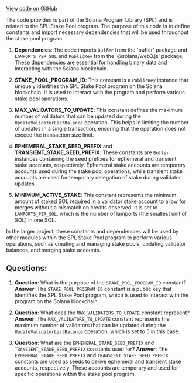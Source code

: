 [View code on GitHub](https://github.com/solana-labs/solana-program-library/stake-pool/js/src/constants.ts)

The code provided is part of the Solana Program Library (SPL) and is related to the SPL Stake Pool program. The purpose of this code is to define constants and import necessary dependencies that will be used throughout the stake pool program.

1. **Dependencies**: The code imports `Buffer` from the 'buffer' package and `LAMPORTS_PER_SOL` and `PublicKey` from the '@solana/web3.js' package. These dependencies are essential for handling binary data and interacting with the Solana blockchain.

2. **STAKE_POOL_PROGRAM_ID**: This constant is a `PublicKey` instance that uniquely identifies the SPL Stake Pool program on the Solana blockchain. It is used to interact with the program and perform various stake pool operations.

3. **MAX_VALIDATORS_TO_UPDATE**: This constant defines the maximum number of validators that can be updated during the `UpdateValidatorListBalance` operation. This helps in limiting the number of updates in a single transaction, ensuring that the operation does not exceed the transaction size limit.

4. **EPHEMERAL_STAKE_SEED_PREFIX** and **TRANSIENT_STAKE_SEED_PREFIX**: These constants are `Buffer` instances containing the seed prefixes for ephemeral and transient stake accounts, respectively. Ephemeral stake accounts are temporary accounts used during the stake pool operations, while transient stake accounts are used for temporary delegation of stake during validator updates.

5. **MINIMUM_ACTIVE_STAKE**: This constant represents the minimum amount of staked SOL required in a validator stake account to allow for merges without a mismatch on credits observed. It is set to `LAMPORTS_PER_SOL`, which is the number of lamports (the smallest unit of SOL) in one SOL.

In the larger project, these constants and dependencies will be used by other modules within the SPL Stake Pool program to perform various operations, such as creating and managing stake pools, updating validator balances, and merging stake accounts.
## Questions: 
 1. **Question**: What is the purpose of the `STAKE_POOL_PROGRAM_ID` constant?
   **Answer**: The `STAKE_POOL_PROGRAM_ID` constant is a public key that identifies the SPL Stake Pool program, which is used to interact with the program on the Solana blockchain.

2. **Question**: What does the `MAX_VALIDATORS_TO_UPDATE` constant represent?
   **Answer**: The `MAX_VALIDATORS_TO_UPDATE` constant represents the maximum number of validators that can be updated during the `UpdateValidatorListBalance` operation, which is set to 5 in this case.

3. **Question**: What are the `EPHEMERAL_STAKE_SEED_PREFIX` and `TRANSIENT_STAKE_SEED_PREFIX` constants used for?
   **Answer**: The `EPHEMERAL_STAKE_SEED_PREFIX` and `TRANSIENT_STAKE_SEED_PREFIX` constants are used as seeds to derive ephemeral and transient stake accounts, respectively. These accounts are temporary and used for specific operations within the stake pool program.